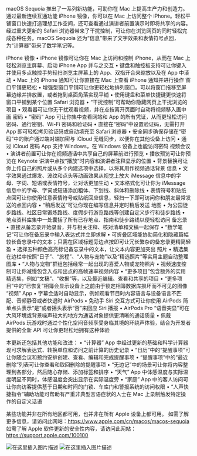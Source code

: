 macOS Sequoia 推出了一系列新功能，可助你在 Mac 上提高生产力和创造力。通过最新连续互通功能 iPhone 镜像，你可以在 Mac 上访问整个 iPhone。轻松平铺窗口快速打造理想工作空间，还可查看通过演讲者前置演示时即将共享的内容。经过重大更新的 Safari 浏览器带来了干扰控制，可让你在浏览网页的同时轻松完成各种任务。macOS Sequoia 还为“信息”带来了文字效果和表情符号点回，为“计算器”带来了数学笔记等。

iPhone 镜像
	•	iPhone 镜像可让你在 Mac 上访问和控制 iPhone，从而在 Mac 上轻松浏览主屏幕、启动 iPhone App 并与之交互
	•	键盘和触控板支持可让你键入并使用多点触控手势轻扫浏览主屏幕上的 App、双指开合来缩放以及在 App 中滚动
	•	Mac 上的 iPhone 通知可让你直接在 Mac 上查看 iPhone 通知并进行操作
窗口平铺更轻松
	•	增强型窗口平铺可让你更轻松地排列窗口。可以将窗口拖移至屏幕边缘并排放置，或者拖到桌面角落实现平铺
	•	使用键盘和菜单快捷键更快速将窗口平铺到某个位置
Safari 浏览器
	•	“干扰控制”可帮助你隐藏网页上干扰浏览的项目
	•	观看器可让你无干扰观看视频，并在点按离开页面时自动将视频移入画中画
密码
	•	“密码” App 可让你集中查看网站和 App 的所有凭证，从而更轻松访问密码、通行密钥、Wi-Fi 密码和验证码
	•	直接在“密码”中设置验证码，无需打开 App 即可轻松拷贝验证码或自动填充至 Safari 浏览器
	•	安全同步确保存储在“密码”中的账户通过端对端加密与 iCloud 无缝同步，以便你在其他设备上访问
	•	通过 iCloud 密码 App 支持 Windows，在 Windows 设备上也能访问密码
视频会议
	•	演讲者前置可让你在视频通话中共享自己的屏幕前进行预览
	•	播放预览可让你预览在 Keynote 讲演中点按“播放”时内容和演讲者注释显示的位置
	•	背景替换可让你上传自己的照片或从多个内建选项中选择，以将其用作视频通话背景
信息
	•	文字效果通过爆发、波纹和点头等动画效果从视觉上放大 iMessage 信息中的字母、字词、短语或表情符号，让对话更加生动
	•	文本格式化可让你为 iMessage 信息中的字母、字词或短语添加粗体、下划线、斜体和删除线
	•	表情符号和贴纸点回可让你使用任意表情符号或贴纸回应信息，轻扫一下即可访问你和朋友最常发送的点回内容
	•	“稍后发送”可让你现在编写信息并定时稍后发送
地图
	•	为公园徒步路线、社区日常锻炼路线、度假步行游览路线等创建自定义步行和徒步路线
	•	地点资料库集中一处囊括了所有已存地点、指南和徒步路线以便轻松访问
备忘录
	•	直接从备忘录开始录音，并与相关注释、核对清单和文稿一起保存
	•	“数学笔记”可让你在备忘录中输入表达式并立即求解
	•	可折叠区域能协助简化和隐藏篇幅较长备忘录中的文本；只需在区域标题旁边点按即可让冗长繁杂的备忘录更精简轻盈
	•	选择五种颜色高亮标记备忘录中的文本，让文本内容更加突出
照片
	•	精选集在边栏中按照“日子”、“旅程”、“人物与宠物”以及“精选照片”等实用主题自动整理图库
	•	“人物与宠物”群组包括经常一起出现的喜爱人物或宠物照片
	•	视频速度控制可让你减慢包含入点和出点的高帧速率视频内容
	•	“更多项目”包含额外的实用精选集，例如“文稿”、“收据”等，以及最近编辑、查看和共享的项目
	•	“更多项目”中的“已恢复”相簿会显示设备上之前由于锁定相簿数据库损坏而不可见的图像
“视频” App
	•	字幕会适时自动显示，例如观看节目时内容语言与设备语言不匹配、音频静音或者快退时
AirPods
	•	免动手 Siri 交互方式可让你使用 AirPods 简单点头表示“是”或者摇头表示“否”来回应 Siri 播报
	•	AirPods Pro “语音突显”可在大风环境或背景噪声较大的地方为通话对象提供更清晰的通话质量
	•	佩戴 AirPods 玩游戏时通过个性化空间音频享受身临其境的环绕声体验，结合为开发者提供的全新 API 可让你更轻松地拥有这种体验

本更新还包括其他功能和改进：
	•	“计算器” App 中经过更新的基础和科学计算器现可求解表达式、转换单位和访问之前计算的历史记录
	•	“日历”中的“提醒事项”可让你随会议和预约安排创建、查看、编辑和完成提醒事项
	•	“提醒事项”中的“最近删除”列表可让你查看和取回删除的提醒事项
	•	“无边记”中的场景可让你将内容整理到各部分，然后随心存储、添加标签和排序
	•	“天气” App 中体感温度与实际温度明显不同时，体感温度会突出显示在实际温度旁
	•	“家庭” App 中的客人访问可让你向访客提供基于日期和时间的门锁、车库门和警报系统的访问权限
	•	“人声快捷指令”辅助功能可帮助有严重非典型言语症状的人士在 Mac 上录制触发特定操作的自定义话语

某些功能并非在所有地区都可用，也并非在所有 Apple 设备上都可用。
如需了解更多信息，请访问此网站：https://www.apple.com/cn/macos/macos-sequoia
如需了解 Apple 软件更新的安全性内容，请访问此网站：https://support.apple.com/100100

![在这里插入图片描述](https://i-blog.csdnimg.cn/direct/1bc7e2c095294b3899f4d2df3b5a81c8.png)
![在这里插入图片描述](https://i-blog.csdnimg.cn/direct/fecfba32105d4167b11061077636af2b.png)

